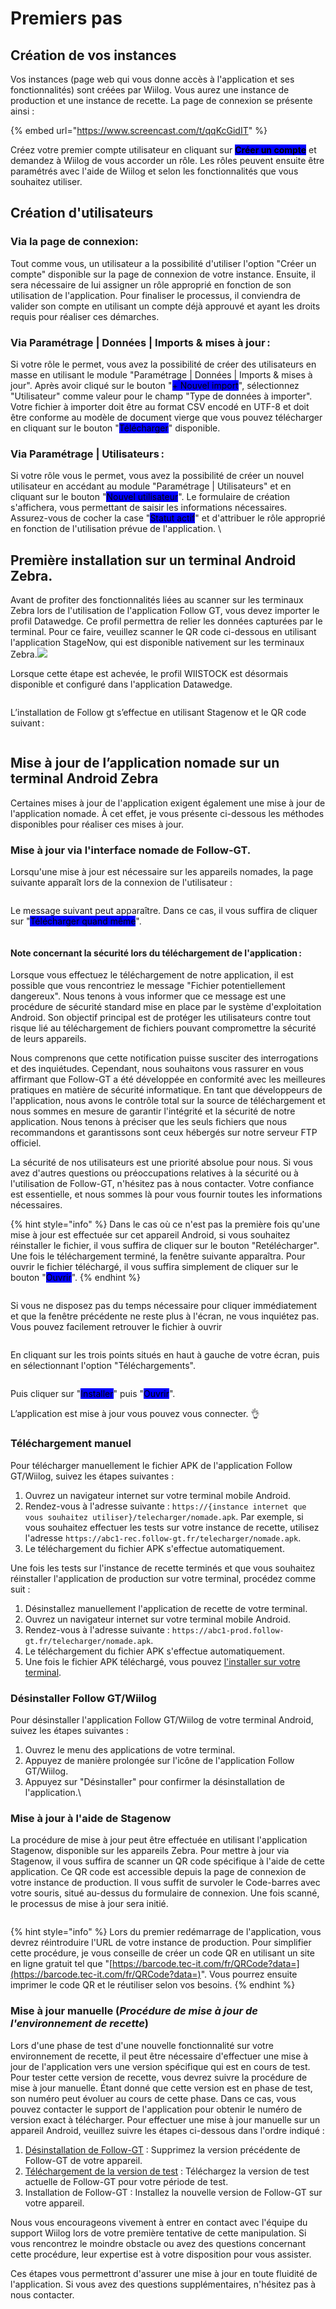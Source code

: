 # Premiers pas

## Création de vos instances

Vos instances (page web qui vous donne accès à l'application et ses fonctionnalités) sont créées par Wiilog. Vous aurez une instance de production et une instance de recette. La page de connexion se présente ainsi :

{% embed url="https://www.screencast.com/t/qqKcGidIT" %}

Créez votre premier compte utilisateur en cliquant sur <mark style="background-color:blue;">**Créer un compte**</mark> et demandez à Wiilog de vous accorder un rôle. Les rôles peuvent ensuite être paramétrés avec l'aide de Wiilog et selon les fonctionnalités que vous souhaitez utiliser.

## Création d'utilisateurs

### Via la page de connexion:&#x20;

Tout comme vous, un utilisateur a la possibilité d'utiliser l'option "Créer un compte" disponible sur la page de connexion de votre instance. Ensuite, il sera nécessaire de lui assigner un rôle approprié en fonction de son utilisation de l'application. Pour finaliser le processus, il conviendra de valider son compte en utilisant un compte déjà approuvé et ayant les droits requis pour réaliser ces démarches.&#x20;

### Via Paramétrage | Données | Imports & mises à jour :&#x20;

Si votre rôle le permet, vous avez la possibilité de créer des utilisateurs en masse en utilisant le module "Paramétrage | Données | Imports & mises à jour". Après avoir cliqué sur le bouton "<mark style="background-color:blue;">+ Nouvel import</mark>", sélectionnez "Utilisateur" comme valeur pour le champ "Type de données à importer". Votre fichier à importer doit être au format CSV encodé en UTF-8 et doit être conforme au modèle de document vierge que vous pouvez télécharger en cliquant sur le bouton "<mark style="background-color:blue;">Télécharger</mark>" disponible.&#x20;

### Via Paramétrage | Utilisateurs :&#x20;

Si votre rôle vous le permet, vous avez la possibilité de créer un nouvel utilisateur en accédant au module "Paramétrage | Utilisateurs" et en cliquant sur le bouton "<mark style="background-color:blue;">Nouvel utilisateur</mark>". Le formulaire de création s'affichera, vous permettant de saisir les informations nécessaires. Assurez-vous de cocher la case "<mark style="background-color:blue;">Statut actif</mark>" et d'attribuer le rôle approprié en fonction de l'utilisation prévue de l'application. \


## Première installation sur un terminal Android Zebra.

Avant de profiter des fonctionnalités liées au scanner sur les terminaux Zebra lors de l'utilisation de l'application Follow GT, vous devez importer le profil Datawedge. Ce profil permettra de relier les données capturées par le terminal. Pour ce faire, veuillez scanner le QR code ci-dessous en utilisant l'application StageNow, qui est disponible nativement sur les terminaux Zebra.![](../.gitbook/assets/image.png)

Lorsque cette étape est achevée, le profil WIISTOCK est désormais disponible et configuré dans l'application Datawedge.

<figure><img src="../.gitbook/assets/Capture d&#x27;écran 2023-08-23 112728.png" alt=""><figcaption></figcaption></figure>

L’installation de Follow gt s’effectue en utilisant Stagenow et le QR code suivant :

<figure><img src="../.gitbook/assets/Capture d&#x27;écran 2023-08-23 112833.png" alt=""><figcaption></figcaption></figure>

## Mise à jour de l’application nomade sur un terminal Android Zebra

Certaines mises à jour de l'application exigent également une mise à jour de l'application nomade. À cet effet, je vous présente ci-dessous les méthodes disponibles pour réaliser ces mises à jour.&#x20;

### Mise à jour via l'interface nomade de Follow-GT. &#x20;

Lorsqu'une mise à jour est nécessaire sur les appareils nomades, la page suivante apparaît lors de la connexion de l'utilisateur : &#x20;

<figure><img src="../.gitbook/assets/Capture d&#x27;écran 2023-08-23 113102.png" alt=""><figcaption></figcaption></figure>

Le message suivant peut apparaître. Dans ce cas, il vous suffira de cliquer sur "<mark style="background-color:blue;">Télécharger quand même</mark>".

<figure><img src="../.gitbook/assets/Capture d&#x27;écran 2023-08-23 113156.png" alt=""><figcaption></figcaption></figure>

#### Note concernant la sécurité lors du téléchargement de l'application :&#x20;

Lorsque vous effectuez le téléchargement de notre application, il est possible que vous rencontriez le message "Fichier potentiellement dangereux". Nous tenons à vous informer que ce message est une procédure de sécurité standard mise en place par le système d'exploitation Android. Son objectif principal est de protéger les utilisateurs contre tout risque lié au téléchargement de fichiers pouvant compromettre la sécurité de leurs appareils.&#x20;

&#x20;Nous comprenons que cette notification puisse susciter des interrogations et des inquiétudes. Cependant, nous souhaitons vous rassurer en vous affirmant que Follow-GT a été développée en conformité avec les meilleures pratiques en matière de sécurité informatique. En tant que développeurs de l'application, nous avons le contrôle total sur la source de téléchargement et nous sommes en mesure de garantir l'intégrité et la sécurité de notre application. Nous tenons à préciser que les seuls fichiers que nous recommandons et garantissons sont ceux hébergés sur notre serveur FTP officiel.&#x20;

&#x20;La sécurité de nos utilisateurs est une priorité absolue pour nous. Si vous avez d'autres questions ou préoccupations relatives à la sécurité ou à l'utilisation de Follow-GT, n'hésitez pas à nous contacter. Votre confiance est essentielle, et nous sommes là pour vous fournir toutes les informations nécessaires.&#x20;

{% hint style="info" %}
&#x20;Dans le cas où ce n'est pas la première fois qu'une mise à jour est effectuée sur cet appareil Android, si vous souhaitez réinstaller le fichier, il vous suffira de cliquer sur le bouton "Retélécharger". Une fois le téléchargement terminé, la fenêtre suivante apparaîtra. Pour ouvrir le fichier téléchargé, il vous suffira simplement de cliquer sur le bouton "<mark style="background-color:blue;">Ouvrir</mark>".&#x20;
{% endhint %}

<figure><img src="../.gitbook/assets/Capture d&#x27;écran 2023-08-23 113332.png" alt=""><figcaption></figcaption></figure>

Si vous ne disposez pas du temps nécessaire pour cliquer immédiatement et que la fenêtre précédente ne reste plus à l'écran, ne vous inquiétez pas. Vous pouvez facilement retrouver le fichier à ouvrir

<figure><img src="../.gitbook/assets/Capture d&#x27;écran 2023-08-23 113422.png" alt=""><figcaption></figcaption></figure>

En cliquant sur les trois points situés en haut à gauche de votre écran, puis en sélectionnant l'option "Téléchargements".

<figure><img src="../.gitbook/assets/Capture d&#x27;écran 2023-08-23 113459.png" alt=""><figcaption></figcaption></figure>

Puis cliquer sur "<mark style="background-color:blue;">Installer</mark>" puis "<mark style="background-color:blue;">Ouvrir</mark>".&#x20;

L’application est mise à jour vous pouvez vous connecter. 👌

### **Téléchargement manuel**&#x20;

Pour télécharger manuellement le fichier APK de l'application Follow GT/Wiilog, suivez les étapes suivantes :

1. Ouvrez un navigateur internet sur votre terminal mobile Android.
2. Rendez-vous à l'adresse suivante : `https://{instance internet que vous souhaitez utiliser}/telecharger/nomade.apk`. Par exemple, si vous souhaitez effectuer les tests sur votre instance de recette, utilisez l'adresse `https://abc1-rec.follow-gt.fr/telecharger/nomade.apk`.
3. Le téléchargement du fichier APK s'effectue automatiquement.

Une fois les tests sur l'instance de recette terminés et que vous souhaitez réinstaller l'application de production sur votre terminal, procédez comme suit :

1. Désinstallez manuellement l'application de recette de votre terminal.
2. Ouvrez un navigateur internet sur votre terminal mobile Android.
3. Rendez-vous à l'adresse suivante : `https://abc1-prod.follow-gt.fr/telecharger/nomade.apk`.
4. Le téléchargement du fichier APK s'effectue automatiquement.
5. Une fois le fichier APK téléchargé, vous pouvez [l'installer sur votre terminal](premiers-pas.md#mise-a-jour-manuelle-procedure-de-mise-a-jour-de-lenvironnement-de-recette).

### Désinstaller Follow GT/Wiilog

Pour désinstaller l'application Follow GT/Wiilog de votre terminal Android, suivez les étapes suivantes :

1. Ouvrez le menu des applications de votre terminal.
2. Appuyez de manière prolongée sur l'icône de l'application Follow GT/Wiilog.
3. Appuyez sur "Désinstaller" pour confirmer la désinstallation de l'application.\






### Mise à jour à l'aide de Stagenow

La procédure de mise à jour peut être effectuée en utilisant l'application Stagenow, disponible sur les appareils Zebra. Pour mettre à jour via Stagenow, il vous suffira de scanner un QR code spécifique à l'aide de cette application. Ce QR code est accessible depuis la page de connexion de votre instance de production. Il vous suffit de survoler le Code-barres avec votre souris, situé au-dessus du formulaire de connexion. Une fois scanné, le processus de mise à jour sera initié.

<figure><img src="../.gitbook/assets/Capture d&#x27;écran 2023-08-23 114047.png" alt=""><figcaption></figcaption></figure>

{% hint style="info" %}
Lors du premier redémarrage de l'application, vous devrez réintroduire l'URL de votre instance de production. Pour simplifier cette procédure, je vous conseille de créer un code QR en utilisant un site en ligne gratuit tel que "[https://barcode.tec-it.com/fr/QRCode?data=](https://barcode.tec-it.com/fr/QRCode?data=)". Vous pourrez ensuite imprimer le code QR et le réutiliser selon vos besoins.&#x20;
{% endhint %}

### Mise à jour manuelle (_Procédure de mise à jour de l'environnement de recette_)

Lors d'une phase de test d'une nouvelle fonctionnalité sur votre environnement de recette, il peut être nécessaire d'effectuer une mise à jour de l'application vers une version spécifique qui est en cours de test. Pour tester cette version de recette, vous devrez suivre la procédure de mise à jour manuelle. Étant donné que cette version est en phase de test, son numéro peut évoluer au cours de cette phase. Dans ce cas, vous pouvez contacter le support de l'application pour obtenir le numéro de version exact à télécharger. Pour effectuer une mise à jour manuelle sur un appareil Android, veuillez suivre les étapes ci-dessous dans l'ordre indiqué :&#x20;

&#x20;

1. [Désinstallation de Follow-GT](premiers-pas.md#desinstaller-follow-gt-wiilog) : Supprimez la version précédente de Follow-GT de votre appareil.&#x20;
2. [Téléchargement de la version de test](premiers-pas.md#telechargement-manuel) : Téléchargez la version de test actuelle de Follow-GT pour votre période de test.&#x20;
3. Installation de Follow-GT : Installez la nouvelle version de Follow-GT sur votre appareil.&#x20;

&#x20;

Nous vous encourageons vivement à entrer en contact avec l'équipe du support Wiilog lors de votre première tentative de cette manipulation. Si vous rencontrez le moindre obstacle ou avez des questions concernant cette procédure, leur expertise est à votre disposition pour vous assister.&#x20;

Ces étapes vous permettront d'assurer une mise à jour en toute fluidité de l'application. Si vous avez des questions supplémentaires, n'hésitez pas à nous contacter.&#x20;



